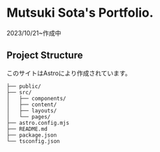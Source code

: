 # Mutsuki Sota's Portfolio.

2023/10/21~作成中

## Project Structure

このサイトはAstroにより作成されています。

```text
├── public/
├── src/
│   ├── components/
│   ├── content/
│   ├── layouts/
│   └── pages/
├── astro.config.mjs
├── README.md
├── package.json
└── tsconfig.json
```

